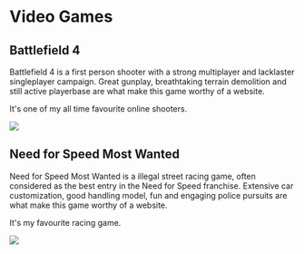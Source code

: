 # **Video Games**

## Battlefield 4

Battlefield 4 is a first person shooter with a strong multiplayer and lacklaster singleplayer campaign. Great gunplay, breathtaking terrain demolition and still active playerbase are what make this game worthy of a website. 

It's one of my all time favourite online shooters.

[![](https://gaming-cdn.com/images/products/185/380x218/battlefield-4-pc-game-ea-app-cover.jpg?v=1707146102)](bf4.md)


## Need for Speed Most Wanted

Need for Speed Most Wanted is a illegal street racing game, often considered as the best entry in the Need for Speed franchise. Extensive car customization, good handling model, fun and engaging police pursuits are what make this game worthy of a website.

It's my favourite racing game.

[![](https://cdn.gracza.pl/galeria_tv/hots/N640/221_282347561.jpg)](nfsmw2005.md)